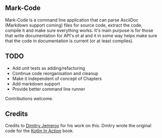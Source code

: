 ## Mark-Code

Mark-Code is a command line application that can parse AsciiDoc (Markdown support coming) files for source code, extract the code, compile it and make sure everything works. It's main purpose is for those that 
write documentation for API's et al and it in some way helps make sure that the code in documentation is current (or at least compiles).

## TODO

* Add unit tests as adding/refactoring
* Continue code reorganisation and cleanup
* Make it independent of concept of Chapters
* Add markdown support
* Provide better command line runner

Contributions welcome.

## Credits

Credits to [Dimitry Jemerov](https://twitter.com/intelliyole) for his work on this. Dmitry wrote the original code for the [Kotlin In Action](https://www.manning.com/books/kotlin-in-action) book.
 


